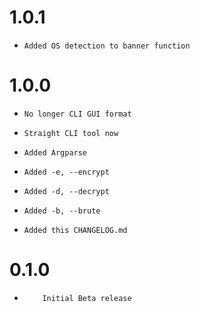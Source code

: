 # 1.0.1
-     Added OS detection to banner function
# 1.0.0
-     No longer CLI GUI format
-     Straight CLI tool now
-     Added Argparse
-     Added -e, --encrypt
-     Added -d, --decrypt
-     Added -b, --brute
-     Added this CHANGELOG.md

# 0.1.0
-         Initial Beta release
